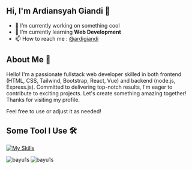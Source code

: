 ## Hi, I'm Ardiansyah Giandi 👋

- 🔭 I’m currently working on something cool 
- 🌱 I’m currently learning **Web Development**
- 📫 How to reach me : [@ardigiandi](https://www.instagram.com/ardigiandi?igsh=MWxjcDE0MnVpNWM0aQ==)

## About Me 👨

Hello! I'm a passionate fullstack web developer skilled in both frontend (HTML, CSS, Tailwind, Bootstrap, React, Vue) and backend (node.js, Express.js). Committed to delivering top-notch results, I'm eager to contribute to exciting projects. Let's create something amazing together! Thanks for visiting my profile.

Feel free to use or adjust it as needed!

## Some Tool I Use 🛠️

[![My Skills](https://skillicons.dev/icons?i=js,html,css,bootstrap,tailwind,react,vite,nodejs,express)](https://skillicons.dev)

<p><img align="left" src="https://github-readme-stats.vercel.app/api/top-langs?username=bayu1s&show_icons=true&locale=en&layout=compact" alt="bayu1s" /></p>
<p>&nbsp;<img align="left" src="https://github-readme-stats.vercel.app/api?username=bayu1s&show_icons=true&locale=en" alt="bayu1s" /></p>
